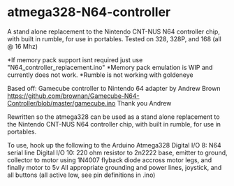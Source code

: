 # atmega328-N64-controller
A stand alone replacement to the Nintendo CNT-NUS N64 controller chip, with built in rumble, for use in portables.
Tested on 328, 328P, and 168 (all @ 16 Mhz)

*If memory pack support isnt required just use "N64_controller_replacement.ino"
*Memory pack emulation is WIP and currently does not work.
*Rumble is not working with goldeneye

Based off: Gamecube controller to Nintendo 64 adapter
by Andrew Brown
https://github.com/brownan/Gamecube-N64-Controller/blob/master/gamecube.ino
Thank you Andrew


Rewritten so the atmega328 can be used as a stand alone replacement to the Nintendo CNT-NUS N64 controller chip, with built in rumble, for use in portables.

To use, hook up the following to the Arduino Atmega328
Digital I/O 8:  N64 serial line
Digital I/O 10: 220 ohm resistor to 2n2222 base, emitter to ground, collector to motor using 1N4007 flyback diode accross motor legs, and finally motor to 5v
All appropriate grounding and power lines, joystick, and all buttons (all active low, see pin definitions in .ino)
